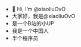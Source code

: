 - 👋 Hi, I’m @xiaoliuOvO
- 大家好，我是@xiaoliuOvO
- 是一个B站的小UP
- 我是一个中国人
- 半个程序员
<!---
xiaoliuOvO/xiaoliuOvO is a ✨ special ✨ repository because its `README.md` (this file) appears on your GitHub profile.
You can click the Preview link to take a look at your changes.
--->
